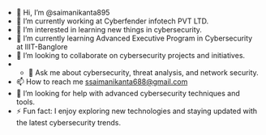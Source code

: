 - 👋 Hi, I’m @saimanikanta895
- 🔭 I’m currently working at Cyberfender infotech PVT LTD.
- 👀 I’m interested in learning new things in cybersecurity.
- 🌱 I’m currently learning Advanced Executive Program in Cybersecurity at IIIT-Banglore
- 💞️ I’m looking to collaborate on cybersecurity projects and initiatives.
- - 💬 Ask me about cybersecurity, threat analysis, and network security.
- 📫 How to reach me ssaimanikanta688@gmail.com
- 🤔 I’m looking for help with advanced cybersecurity techniques and tools.
- ⚡ Fun fact: I enjoy exploring new technologies and staying updated with the latest cybersecurity trends.

<!---
saimanikanta895/saimanikanta895 is a ✨ special ✨ repository because its `README.md` (this file) appears on your GitHub profile.
You can click the Preview link to take a look at your changes.
--->
